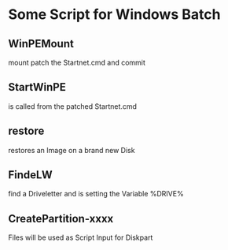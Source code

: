 # Some Script for Windows Batch
## WinPEMount 
mount patch the Startnet.cmd and commit
## StartWinPE 
is called from the patched Startnet.cmd
## restore 
restores an Image on a brand new Disk
## FindeLW 
find a Driveletter and is setting the Variable %DRIVE%
## CreatePartition-xxxx 
Files will be used as Script Input for Diskpart
